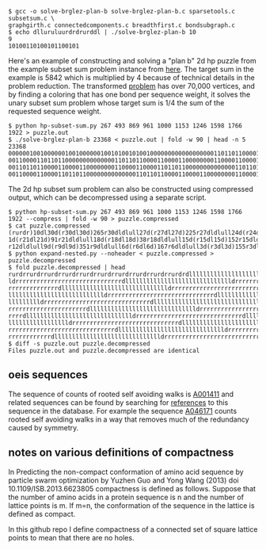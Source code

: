 ```
$ gcc -o solve-brglez-plan-b solve-brglez-plan-b.c sparsetools.c subsetsum.c \
graphgirth.c connectedcomponents.c breadthfirst.c bondsubgraph.c
$ echo dlluruluurdrdrurddl | ./solve-brglez-plan-b 10
9
10100110100101100101
```

Here's an example of constructing and solving a "plan b" 2d hp puzzle
from the example subset sum problem instance from
[here](http://www.math.sunysb.edu/~scott/blair/Subset_sum_problems_are.html).
The target sum in the example is 5842 which is multiplied by 4
because of technical details in the problem reduction.  The transformed
[problem](https://raw.github.com/argriffing/hp/master/puzzle.out)
has over 70,000 vertices, and by finding a coloring
that has one bond per sequence weight,
it solves the unary subset sum problem whose target sum
is 1/4 the sum of the requested sequence weight.

```
$ python hp-subset-sum.py 267 493 869 961 1000 1153 1246 1598 1766 1922 > puzzle.out
$ ./solve-brglez-plan-b 23368 < puzzle.out | fold -w 90 | head -n 5
23368
000000100100000010010000001001010010100100000000000000000011011011000011000011000000001100
001100001101101100000000000000110110110000110000110000000011000011000011011011000000000000
001101101100001100001100000000110000110000110110110000000000000011011011000011000011000000
001100001100001101101100000000000000110110110000110000110000000011000011000011011011000000
```

The 2d hp subset sum problem can also be constructed using compressed output,
which can be decompressed using a separate script.

```
$ python hp-subset-sum.py 267 493 869 961 1000 1153 1246 1598 1766 1922 --compress | fold -w 90 > puzzle.compressed
$ cat puzzle.compressed
(rurdr)10dl30d(r30dl30d)265r30dldlull27d(r27dl27d)225r27dldlull24d(r24dl24d)375r24dldlull2
1d(r21dl21d)91r21dldlull18d(r18dl18d)38r18dldlull15d(r15dl15d)152r15dldlull12d(r12dl12d)92
r12dldlull9d(r9dl9d)351r9dldlull6d(r6dl6d)167r6dldlull3d(r3dl3d)155r3dldlul
$ python expand-nested.py --noheader < puzzle.compressed > puzzle.decompressed
$ fold puzzle.decompressed | head
rurdrrurdrrurdrrurdrrurdrrurdrrurdrrurdrrurdrrurdrdlllllllllllllllllllllllllllll
ldrrrrrrrrrrrrrrrrrrrrrrrrrrrrrrdlllllllllllllllllllllllllllllldrrrrrrrrrrrrrrrr
rrrrrrrrrrrrrrdlllllllllllllllllllllllllllllldrrrrrrrrrrrrrrrrrrrrrrrrrrrrrrdlll
llllllllllllllllllllllllllldrrrrrrrrrrrrrrrrrrrrrrrrrrrrrrdlllllllllllllllllllll
llllllllldrrrrrrrrrrrrrrrrrrrrrrrrrrrrrrdlllllllllllllllllllllllllllllldrrrrrrrr
rrrrrrrrrrrrrrrrrrrrrrdlllllllllllllllllllllllllllllldrrrrrrrrrrrrrrrrrrrrrrrrrr
rrrrdlllllllllllllllllllllllllllllldrrrrrrrrrrrrrrrrrrrrrrrrrrrrrrdlllllllllllll
llllllllllllllllldrrrrrrrrrrrrrrrrrrrrrrrrrrrrrrdlllllllllllllllllllllllllllllld
rrrrrrrrrrrrrrrrrrrrrrrrrrrrrrdlllllllllllllllllllllllllllllldrrrrrrrrrrrrrrrrrr
rrrrrrrrrrrrdlllllllllllllllllllllllllllllldrrrrrrrrrrrrrrrrrrrrrrrrrrrrrrdlllll
$ diff -s puzzle.out puzzle.decompressed
Files puzzle.out and puzzle.decompressed are identical
```


oeis sequences
--------------

The sequence of counts of rooted self avoiding walks is
[A001411](https://oeis.org/A001411)
and related sequences can be found by searching for
[references](https://oeis.org/search?q=A001411)
to this sequence in the database.
For example the sequence
[A046171](https://oeis.org/A046171)
counts rooted self avoiding walks in a way that removes
much of the redundancy caused by symmetry.


notes on various definitions of compactness
-------------------------------------------

In
Predicting the non-compact conformation of amino acid sequence by
particle swarm optimization
by Yuzhen Guo and Yong Wang (2013)
doi 10.1109/ISB.2013.6623805
compactness is defined as follows.
Suppose that the number of amino acids in a protein sequence is n
and the number of lattice points is m.
If m=n, the conformation of the sequence in the lattice is defined as compact.

In this github repo I define compactness of a connected set of square lattice
points to mean that there are no holes.
